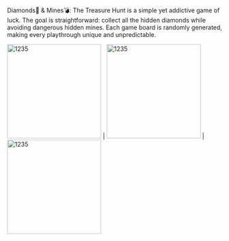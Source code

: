 Diamonds💎 & Mines💣: The Treasure Hunt is a simple yet addictive game of luck. The goal is straightforward: collect all the hidden diamonds while avoiding dangerous hidden mines. Each game board is randomly generated, making every playthrough unique and unpredictable.

<img width="220"  alt="1235" src="https://github.com/user-attachments/assets/9ac6cf7d-32e5-45b2-879f-eb7c6f79f4d0"> | <img width="220"  alt="1235" src="https://github.com/user-attachments/assets/5d5c4336-ce84-4691-b09d-cdc028f97a29"> | <img width="220"  alt="1235" src="https://github.com/user-attachments/assets/084fea5b-227c-4fde-b701-13b8e6cea321">


